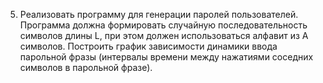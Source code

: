 5. Реализовать программу для генерации паролей пользователей. Программа должна формировать случайную последовательность символов длины L, при этом должен использоваться алфавит из A символов. Построить график зависимости динамики ввода парольной фразы (интервалы времени между нажатиями соседних символов в парольной фразе).
